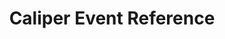 ---
title: Caliper Event Reference
redirect_to: "/releases/v3.5.0/developers/events/caliper_events"
---